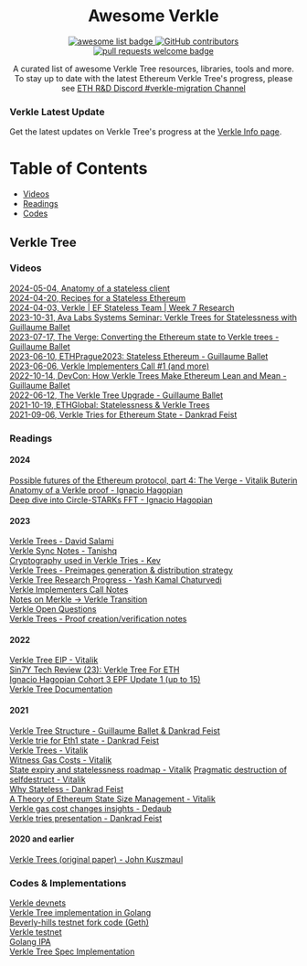 <div align="center">
  <h1 align="center">Awesome Verkle</h1>
  <p align="center">
    <a href="https://github.com/sindresorhus/awesome">
      <img alt="awesome list badge" src="https://cdn.rawgit.com/sindresorhus/awesome/d7305f38d29fed78fa85652e3a63e154dd8e8829/media/badge.svg">
    </a>
    <a href="https://github.com/weiihann/awesome-state-expiry/graphs/contributors">
      <img alt="GitHub contributors" src="https://img.shields.io/github/contributors/weiihann/awesome-verkle">
    </a>
    <a href="http://makeapullrequest.com">
      <img alt="pull requests welcome badge" src="https://img.shields.io/badge/PRs-welcome-brightgreen.svg?style=flat">
    </a>
  </p>

  <p align="center">A curated list of awesome Verkle Tree resources, libraries, tools and more. To stay up to date with the latest Ethereum Verkle Tree's progress, please see <a href="https://discord.gg/gqP4kjd5YZ"> ETH R&D Discord #verkle-migration Channel </a> </p>
</div>

### Verkle Latest Update
Get the latest updates on Verkle Tree's progress at the [Verkle Info page](https://verkle.info).

Table of Contents
=================
  * [Videos](#videos)
  * [Readings](#readings)
  * [Codes](#codes)

## Verkle Tree
### Videos
[2024-05-04, Anatomy of a stateless client](https://www.youtube.com/watch?v=yFJxVSbQNcI)  
[2024-04-20, Recipes for a Stateless Ethereum](https://www.youtube.com/watch?v=gfzkidjJf8g)  
[2024-04-03, Verkle | EF Stateless Team | Week 7 Research](https://www.youtube.com/watch?v=H_M9bjwtMhU)  
[2023-10-31, Ava Labs Systems Seminar: Verkle Trees for Statelessness with Guillaume Ballet](https://www.youtube.com/watch?v=uGNmG3ZpWlU)  
[2023-07-17, The Verge: Converting the Ethereum state to Verkle trees - Guillaume Ballet](https://www.youtube.com/watch?v=F1Ne19Vew6w)  
[2023-06-10, ETHPrague2023: Stateless Ethereum - Guillaume Ballet](https://www.youtube.com/watch?v=GFiQXNZQcRw&list=PLRUSTVWJngidPVV_JC89YsomwtryPGV74&index=27)  
[2023-06-06, Verkle Implementers Call #1 (and more)](https://www.youtube.com/watch?v=tAk0eNBqR8c&list=PL4cwHXAawZxpzxfiXGTOfAz263sQB1D2F&index=3)  
[2022-10-14, DevCon: How Verkle Trees Make Ethereum Lean and Mean - Guillaume Ballet](https://www.youtube.com/watch?v=Q7rStTKwuYs&t)  
[2022-06-12, The Verkle Tree Upgrade - Guillaume Ballet](https://www.youtube.com/watch?v=WkXxbG6zLEw)  
[2021-10-19, ETHGlobal: Statelessness & Verkle Trees](https://www.youtube.com/watch?v=f7bEtX3Z57o)  
[2021-09-06, Verkle Tries for Ethereum State - Dankrad Feist](https://www.youtube.com/watch?v=RGJOQHzg3UQ&t)  

### Readings
#### 2024
[Possible futures of the Ethereum protocol, part 4: The Verge - Vitalik Buterin](https://vitalik.eth.limo/general/2024/10/23/futures4.html)  
[Anatomy of a Verkle proof - Ignacio Hagopian](https://ihagopian.com/posts/anatomy-of-a-verkle-proof)  
[Deep dive into Circle-STARKs FFT - Ignacio Hagopian](https://ihagopian.com/posts/deep-dive-into-circle-starks-fft)


#### 2023
[Verkle Trees - David Salami](https://research.polytope.technology/verkle-trees)  
[Verkle Sync Notes - Tanishq](https://hackmd.io/y3rNmxHmRQKHK7QK71NFzA?view)  
[Cryptography used in Verkle Tries - Kev](https://hackmd.io/PgsD0I0dQHOGuDx7D6o-dg#Cryptography-used-in-Verkle-Tries)  
[Verkle Trees - Preimages generation & distribution strategy](https://hackmd.io/@jsign/vkt-preimage-generation-and-distribution)  
[Verkle Tree Research Progress - Yash Kamal Chaturvedi](https://etherworld.co/2023/04/07/verkle-trees-research-progress/)  
[Verkle Implementers Call Notes](https://docs.google.com/document/d/1D2GtzI3q9btZd1ZOzCsWPsvzCaA-fCLZdXDtawoPUyM/edit)  
[Notes on Merkle -> Verkle Transition](https://notes.ethereum.org/bdfbEEf6QcypV0Cv8dlqBw)  
[Verkle Open Questions](https://notes.ethereum.org/@rudolf/verkle-questions)  
[Verkle Trees - Proof creation/verification notes](https://hackmd.io/@jsign/vkt-proofs-implementation-notes)  

#### 2022
[Verkle Tree EIP - Vitalik](https://notes.ethereum.org/@vbuterin/verkle_tree_eip)  
[Sin7Y Tech Review (23): Verkle Tree For ETH](https://hackmd.io/@sin7y/rJZZy_mD9)  
[Ignacio Hagopian Cohort 3 EPF Update 1 (up to 15)](https://hackmd.io/@jsign/cohort-three-update-1)  
[Verkle Tree Documentation](https://verkle.dev/docs/intro)  

#### 2021
[Verkle Tree Structure - Guillaume Ballet & Dankrad Feist](https://blog.ethereum.org/2021/12/02/verkle-tree-structure)  
[Verkle trie for Eth1 state - Dankrad Feist](https://dankradfeist.de/ethereum/2021/06/18/verkle-trie-for-eth1.html)  
[Verkle Trees  - Vitalik](https://vitalik.ca/general/2021/06/18/verkle.html)  
[Witness Gas Costs - Vitalik](https://notes.ethereum.org/@vbuterin/witness_gas_cost_2)  
[State expiry and statelessness roadmap - Vitalik](https://notes.ethereum.org/@vbuterin/verkle_and_state_expiry_proposal) 
[Pragmatic destruction of selfdestruct - Vitalik](https://hackmd.io/@vbuterin/selfdestruct)  
[Why Stateless - Dankrad Feist](https://dankradfeist.de/ethereum/2021/02/14/why-stateless.html)  
[A Theory of Ethereum State Size Management - Vitalik](https://hackmd.io/@vbuterin/state_size_management)  
[Verkle gas cost changes insights - Dedaub](https://docs.google.com/document/d/1s3qqzbkQFPcNvhzKPdnxg3MlFbv0YjK1z02SxRtdMs8/edit)   
[Verkle tries presentation - Dankrad Feist](https://docs.google.com/presentation/d/1OYZnlXUSWBPWAb15nybzD6u3Sj4ZAV3chQ-EZB-Nrwk/edit#slide=id.p1)  
#### 2020 and earlier
[Verkle Trees (original paper) - John Kuszmaul](https://math.mit.edu/research/highschool/primes/materials/2018/Kuszmaul.pdf)  


### Codes & Implementations
[Verkle devnets](https://github.com/ethpandaops/verkle-devnets)    
[Verkle Tree implementation in Golang](https://github.com/gballet/go-verkle)  
[Beverly-hills testnet fork code (Geth)](https://github.com/gballet/go-ethereum/tree/beverly-hills-head)  
[Verkle testnet](https://github.com/tanishqjasoria/verkle-testnet)  
[Golang IPA](https://github.com/crate-crypto/go-ipa)  
[Verkle Tree Spec Implementation](https://github.com/crate-crypto/verkle-trie-ref) 